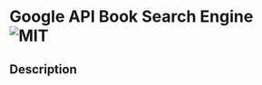#

# Google API Book Search Engine ![MIT](https://camo.githubusercontent.com/302a0a2a90397c2fc68f3838a6c9b9cebec684d041d250065a05bebab1412cd7/68747470733a2f2f696d672e736869656c64732e696f2f62616467652f4c6963656e73652d4d49542d726564)

## Description
